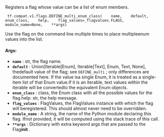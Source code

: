 Registers a flag whose value can be a list of enum members.

```
 tf.compat.v1.flags.DEFINE_multi_enum_class(    name,    default,    enum_class,    help,    flag_values=_flagvalues.FLAGS,    module_name=None,    **args) 
```

Use the flag on the command line multiple times to place multipleenum values into the list.

#### Args:
- **`name`** : str, the flag name.
- **`default`** : Union[Iterable[Enum], Iterable[Text], Enum, Text, None], thedefault value of the flag; see `DEFINE_multi` ; only differences are documented here. If the value isa single Enum, it is treated as a single-item list of that Enum value.If it is an iterable, text values within the iterable will be convertedto the equivalent Enum objects.
- **`enum_class`** : class, the Enum class with all the possible values for the flag.help: str, the help message.
- **`flag_values`** : FlagValues, the FlagValues instance with which the flag will beregistered. This should almost never need to be overridden.
- **`module_name`** : A string, the name of the Python module declaring this flag. Ifnot provided, it will be computed using the stack trace of this call.
- **`**args`** : Dictionary with extra keyword args that are passed to the Flag**init** .
